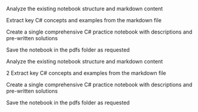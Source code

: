 
Analyze the existing notebook structure and markdown content

Extract key C# concepts and examples from the markdown file

Create a single comprehensive C# practice notebook with descriptions and pre-written solutions

Save the notebook in the pdfs folder as requested

Analyze the existing notebook structure and markdown content

2
Extract key C# concepts and examples from the markdown file

Create a single comprehensive C# practice notebook with descriptions and pre-written solutions

Save the notebook in the pdfs folder as requested